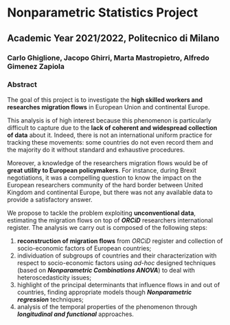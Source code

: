 # Nonparametric Statistics Project

## Academic Year 2021/2022, Politecnico di Milano

### Carlo Ghiglione, Jacopo Ghirri, Marta Mastropietro, Alfredo Gimenez Zapiola

### Abstract
The goal of this project is to investigate the **high skilled workers and researches migration flows** in European Union and continental Europe. 

This analysis is of high interest because this phenomenon is particularly difficult to capture due to the **lack of coherent and widespread collection of data** about it. Indeed, there is not an international uniform practice for tracking these movements: some countries do not even record them and the majority do it without standard and exhaustive procedures. 

Moreover, a knowledge of the researchers migration flows would be of **great utility to European policymakers**. For instance, during Brexit negotiations, it was a compelling question to know the impact on the European researchers community of the hard border between United Kingdom and continental Europe, but there was not any available data to provide a satisfactory answer.

We propose to tackle the problem exploiting **unconventional data**, estimating the migration flows on top of ***ORCiD*** researchers international register.
The analysis we carry out is composed of the following steps:
1. **reconstruction of migration flows** from *ORCiD* register and collection of socio-economic factors of European countries;
2. individuation of subgroups of countries and their characterization with respect to socio-economic factors using *ad-hoc* designed techniques (based on ***Nonparametric Combinations ANOVA***) to deal with heteroscedasticity issues;
3. highlight of the principal determinants that influence flows in and out of countries, finding appropriate models though ***Nonparametric regression*** techniques;
4. analysis of the temporal properties of the phenomenon through ***longitudinal and functional*** approaches.
